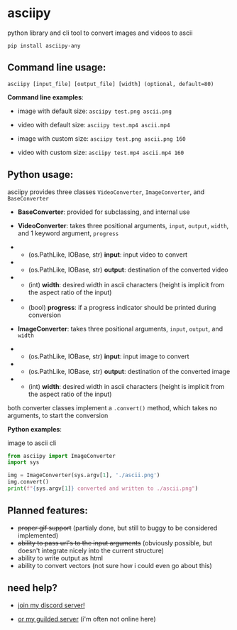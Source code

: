 # asciipy
 python library and cli tool to convert images and videos to ascii

`pip install asciipy-any`

## Command line usage:
`asciipy [input_file] [output_file] [width] (optional, default=80)`

**Command line examples**: 

* image with default size: `asciipy test.png ascii.png`

* video with default size: `asciipy test.mp4 ascii.mp4`

* image with custom size: `asciipy test.png ascii.png 160`

* video with custom size: `asciipy test.mp4 ascii.mp4 160`

## Python usage:
asciipy provides three classes `VideoConverter`, `ImageConverter`, and `BaseConverter`


* **BaseConverter**: provided for subclassing, and internal use


* **VideoConverter**: takes three positional arguments, `input`, `output`, `width`, and 1 keyword argument, `progress`

* * (os.PathLike, IOBase, str) **input**: input video to convert

* * (os.PathLike, IOBase, str) **output**: destination of the converted video

* * (int) **width**: desired width in ascii characters (height is implicit from the aspect ratio of the input) 

* * (bool) **progress**: if a progress indicator should be printed during conversion


* **ImageConverter**: takes three positional arguments, `input`, `output`, and `width`

* * (os.PathLike, IOBase, str) **input**: input image to convert

* * (os.PathLike, IOBase, str) **output**: destination of the converted image

* * (int) **width**: desired width in ascii characters (height is implicit from the aspect ratio of the input) 

both converter classes implement a `.convert()` method, which takes no arguments, to start the conversion

**Python examples**:

image to ascii cli
```py
from asciipy import ImageConverter
import sys

img = ImageConverter(sys.argv[1], './ascii.png')
img.convert()
print(f"{sys.argv[1]} converted and written to ./ascii.png")
```

## Planned features:
* ~~proper gif support~~ (partialy done, but still to buggy to be considered implemented)
* ~~ability to pass url's to the input arguments~~ (obviously possible, but doesn't integrate nicely into the current structure)
* ability to write output as html
* ability to convert vectors (not sure how i could even go about this)

## need help?
* [join my discord server!](https://discord.gg/fDQPCBybVJ)

* [or my guilded server](https://www.guilded.gg/i/kJO6g5op) (i'm often not online here)

